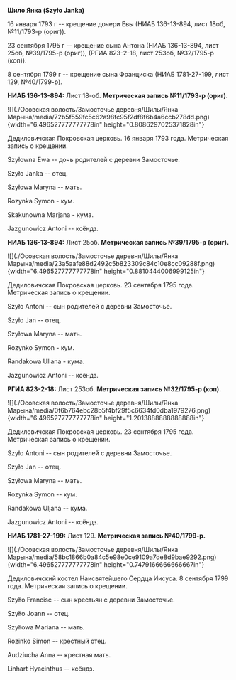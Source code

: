 **Шило Янка (Szyło Janka)**

16 января 1793 г -- крещение дочери Евы (НИАБ 136-13-894, лист 18об,
№11/1793-р (ориг)).

23 сентября 1795 г -- крещение сына Антона (НИАБ 136-13-894, лист 25об,
№39/1795-р (ориг)), (РГИА 823-2-18, лист 253об, №32/1795-р (коп)).

8 сентября 1799 г -- крещение сына Франциска (НИАБ 1781-27-199, лист
129, №40/1799-р).

**НИАБ 136-13-894:** Лист 18-об. **Метрическая запись №11/1793-р
(ориг).**

![](./Осовская волость/Замосточье деревня/Шилы/Янка Марына/media/72b5f559fc5c62a98fc95f2df8f6b4a6ccb278dd.png){width="6.496527777777778in"
height="0.8086297025371828in"}

Дедиловичская Покровская церковь. 16 января 1793 года. Метрическая
запись о крещении.

Szyłowna Ewa -- дочь родителей с деревни Замосточье.

Szyło Janka -- отец.

Szyłowa Maryna -- мать.

Rozynka Symon - кум.

Skakunowna Marjana - кума.

Jazgunowicz Antoni -- ксёндз.

**НИАБ 136-13-894:** Лист 25об. **Метрическая запись №39/1795-р
(ориг).**

![](./Осовская волость/Замосточье деревня/Шилы/Янка Марына/media/23a5aafe88d2492c5b823309c84c10e8cc09288f.png){width="6.496527777777778in"
height="0.8810444006999125in"}

Дедиловичская Покровская церковь. 23 сентября 1795 года. Метрическая
запись о крещении.

Szyło Antoni -- сын родителей с деревни Замосточье.

Szyło Jan -- отец.

Szyłowa Maryna -- мать.

Rozynko Symon - кум.

Randakowa Ullana - кума.

Jazgunowicz Antoni -- ксёндз.

**РГИА 823-2-18:** Лист 253об. **Метрическая запись №32/1795-р (коп).**

![](./Осовская волость/Замосточье деревня/Шилы/Янка Марына/media/0f6b764ebc28b5f4bf29f5c6634fd0dba1979276.png){width="6.496527777777778in"
height="1.2013888888888888in"}

Дедиловичская Покровская церковь. 23 сентября 1795 года. Метрическая
запись о крещении.

Szyło Antoni -- сын родителей с деревни Замосточье.

Szyło Jan -- отец.

Szyłowa Maryna -- мать.

Rozynka Symon -- кум.

Randakowa Uljana -- кума.

Jazgunowicz Antoni -- ксёндз.

**НИАБ 1781-27-199:** Лист 129. **Метрическая запись №40/1799-р.**

![](./Осовская волость/Замосточье деревня/Шилы/Янка Марына/media/58bc1866b0a84c5e98e0ce9109a7de8d9bae9292.png){width="6.496527777777778in"
height="0.7479166666666667in"}

Дедиловичский костел Наисвятейшего Сердца Иисуса. 8 сентября 1799 года.
Метрическая запись о крещении.

Szyłło Francisc -- сын крестьян с деревни Замосточье.

Szyłło Joann -- отец.

Szyłłowa Mariana -- мать.

Rozinko Simon -- крестный отец.

Audziucha Anna -- крестная мать.

Linhart Hyacinthus -- ксёндз.
